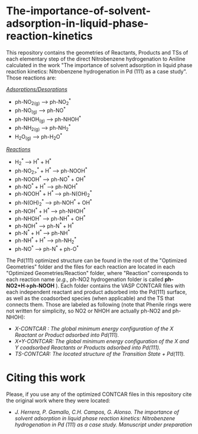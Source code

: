 # The-importance-of-solvent-adsorption-in-liquid-phase-reaction-kinetics

This repository contains the geometries of Reactants, Products and TSs of each elementary step of the direct Nitrobenzene hydrogenation to Aniline calculated in the work "The importance of solvent adsorption in liquid phase reaction kinetics:  Nitrobenzene hydrogenation in Pd (111) as a case study". Those reactions are:

<ins>*Adsorptions/Desorptions*</ins>
   - ph-NO<sub>2(g)</sub>   -->    ph-NO<sub>2</sub><sup>*</sup>
   - ph-NO<sub>(g)</sub>     -->    ph-NO<sup>*</sup>
   - ph-NHOH<sub>(g)</sub>   -->    ph-NHOH<sup>*</sup>
   - ph-NH<sub>2(g)</sub>    -->    ph-NH<sub>2</sub><sup>*</sup>
   - H<sub>2</sub>O<sub>(g)</sub>       -->    ph-H<sub>2</sub>O<sup>*</sup>

<ins>*Reactions*</ins>
   - H<sub>2</sub><sup>* </sup>               -->    H<sup>* </sup>        +  H<sup>*</sup>
   - ph-NO<sub>2></sub><sup>* </sup>  +  H<sup>* </sup>   -->    ph-NOOH<sup>*</sup>
   - ph-NOOH<sup>* </sup>          -->    ph-NO<sup>* </sup>    +  OH<sup>*</sup>
   - ph-NO<sup>* </sup>   +  H<sup>* </sup>  -->    ph-NOH<sup>*</sup>
   - ph-NOOH<sup>* </sup> +  H<sup>* </sup>   -->    ph-N(OH)<sub>2</sub><sup>*</sup>
   - ph-N(OH)<sub>2</sub><sup>* </sup>         -->    ph-NOH<sup>* </sup>   +  OH<sup>*</sup>
   - ph-NOH<sup>* </sup>  +  H<sup>* </sup>   -->    ph-NHOH<sup>*</sup>
   - ph-NHOH<sup>* </sup>          -->    ph-NH<sup>* </sup>    +  OH<sup>*</sup>
   - ph-NOH<sup>* </sup>           -->    ph-N<sup>* </sup>     +  H<sup>*</sup>
   - ph-N<sup>* </sup>    +  H<sup>* </sup>   -->    ph-NH<sup>*</sup>
   - ph-NH<sup>* </sup>   +  H<sup>* </sup>    -->    ph-NH<sub>2</sub><sup>*</sup>
   - ph-NO<sup>* </sup>            -->    ph-N<sup>* </sup>     +  ph-O<sup>*</sup>



   
The Pd(111) optimized structure can be found in the root of the "Optimized Geometries" folder and the files for each reaction are located in each "Optimized Geometries/Reaction" folder, where "Reaction" corresponds to each reaction name (*e.g.,* ph-NO2 hydrogenation folder is called **ph-NO2+H->ph-NOOH** ). Each folder contains the VASP CONTCAR files with each independent reactant and product adsorbed into the Pd(111) surface, as well as the coadsorbed species (when applicable) and the TS that connects them. Those are labeled as following (note that Phenile rings were not written for simplicity, so NO2 or NHOH are actually ph-NO2 and ph-NHOH):
   
   - *X-CONTCAR :  The global minimum energy configuration of the X Reactant or Product adsorbed into Pd(111).*
   - *X+Y-CONTCAR: The global minimum energy configuration of the X and Y coadsorbed Reactants or Products adsorbed into Pd(111).*
   - *TS-CONTCAR:  The located structure of the Transition State + Pd(111).*

# Citing this work
Please, if you use any of the optimized CONTCAR files in this repository cite the original work where they were located:
- *J. Herrera, P. Gamallo, C.H. Campos, G. Alonso. The importance of solvent adsorption in liquid phase reaction kinetics:  Nitrobenzene hydrogenation in Pd (111) as a case study. Manuscript under preparation*

``` *J. Herrera, P. Gamallo, C.H. Campos, G. Alonso. The importance of solvent adsorption in liquid phase reaction kinetics:  Nitrobenzene hydrogenation in Pd (111) as a case study. Manuscript under preparation*
